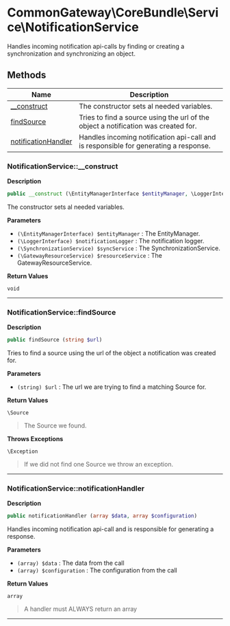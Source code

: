 # CommonGateway\CoreBundle\Service\NotificationService  

Handles incoming notification api-calls by finding or creating a synchronization and synchronizing an object.





## Methods

| Name | Description |
|------|-------------|
|[__construct](#notificationservice__construct)|The constructor sets al needed variables.|
|[findSource](#notificationservicefindsource)|Tries to find a source using the url of the object a notification was created for.|
|[notificationHandler](#notificationservicenotificationhandler)|Handles incoming notification api-call and is responsible for generating a response.|




### NotificationService::__construct  

**Description**

```php
public __construct (\EntityManagerInterface $entityManager, \LoggerInterface $notificationLogger, \SynchronizationService $syncService, \GatewayResourceService $resourceService)
```

The constructor sets al needed variables. 

 

**Parameters**

* `(\EntityManagerInterface) $entityManager`
: The EntityManager.  
* `(\LoggerInterface) $notificationLogger`
: The notification logger.  
* `(\SynchronizationService) $syncService`
: The SynchronizationService.  
* `(\GatewayResourceService) $resourceService`
: The GatewayResourceService.  

**Return Values**

`void`


<hr />


### NotificationService::findSource  

**Description**

```php
public findSource (string $url)
```

Tries to find a source using the url of the object a notification was created for. 

 

**Parameters**

* `(string) $url`
: The url we are trying to find a matching Source for.  

**Return Values**

`\Source`

> The Source we found.


**Throws Exceptions**


`\Exception`
> If we did not find one Source we throw an exception.

<hr />


### NotificationService::notificationHandler  

**Description**

```php
public notificationHandler (array $data, array $configuration)
```

Handles incoming notification api-call and is responsible for generating a response. 

 

**Parameters**

* `(array) $data`
: The data from the call  
* `(array) $configuration`
: The configuration from the call  

**Return Values**

`array`

> A handler must ALWAYS return an array


<hr />

